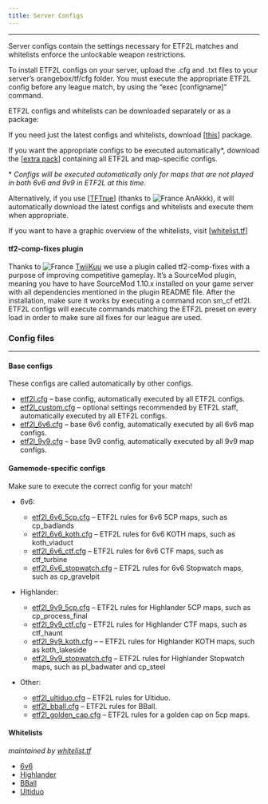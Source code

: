 ```yaml
---
title: Server Configs
---
```

---
Server configs contain the settings necessary for ETF2L matches and whitelists enforce the unlockable weapon restrictions.

To install ETF2L configs on your server, upload the .cfg and .txt files to your server’s orangebox/tf/cfg folder. You must execute the appropriate ETF2L config before any league match, by using the “exec [configname]” command.

ETF2L configs and whitelists can be downloaded separately or as a package:

If you need just the latest configs and whitelists, download [[this](https://github.com/ETF2L/gameserver-configs/releases/latest/download/etf2l_configs.zip)] package.

If you want the appropriate configs to be executed automatically*, download
the [[extra pack](https://github.com/ETF2L/gameserver-configs/releases/latest/download/etf2l_configs_extra.zip)] containing all ETF2L and map-specific configs.

\* *Configs will be executed automatically only for maps that are not played in both 6v6 and 9v9 in ETF2L at this time.*

Alternatively, if you use [[TFTrue](https://github.com/AnAkkk/TFTrue)] (thanks to ![France](https://etf2l.org/images/flags/France.gif) AnAkkk), it will automatically download the latest configs and whitelists and execute them when appropriate.

If you want to have a graphic overview of the whitelists, visit [[whitelist.tf](https://whitelist.tf/)]

#### tf2-comp-fixes plugin

Thanks to ![France](https://etf2l.org/images/flags/France.gif) [TwiiKuu](https://etf2l.org/forum/user/65513) we use a plugin called tf2-comp-fixes with a purpose of improving competitive gameplay. It’s a SourceMod plugin, meaning you have to have SourceMod 1.10.x installed on your game server with all dependencies mentioned in the plugin README file. After the installation, make sure it works by executing a command rcon sm_cf etf2l. ETF2L configs will execute commands matching the ETF2L preset on every load in order to make sure all fixes for our league are used.

### Config files

---

#### Base configs

These configs are called automatically by other configs.

- [etf2l.cfg](https://github.com/ETF2L/gameserver-configs/blob/master/configs/etf2l.cfg) – base config, automatically executed by all ETF2L configs.
- [etf2l_custom.cfg](https://github.com/ETF2L/gameserver-configs/blob/master/configs/etf2l_custom.cfg) – optional settings recommended by ETF2L staff, automatically executed by all ETF2L configs.
- [etf2l_6v6.cfg](https://github.com/ETF2L/gameserver-configs/blob/master/configs/etf2l_6v6.cfg) – base 6v6 config, automatically executed by all 6v6 map configs.
- [etf2l_9v9.cfg](https://github.com/ETF2L/gameserver-configs/blob/master/configs/etf2l_9v9.cfg) – base 9v9 config, automatically executed by all 9v9 map configs.

#### Gamemode-specific configs

Make sure to execute the correct config for your match!

- 6v6:
  - [etf2l_6v6_5cp.cfg](https://github.com/ETF2L/gameserver-configs/blob/master/configs/etf2l_6v6_5cp.cfg) – ETF2L rules for 6v6 5CP maps, such as cp_badlands
  - [etf2l_6v6_koth.cfg](https://github.com/ETF2L/gameserver-configs/blob/master/configs/etf2l_6v6_koth.cfg) – ETF2L rules for 6v6 KOTH maps, such as koth_viaduct
  - [etf2l_6v6_ctf.cfg](https://github.com/ETF2L/gameserver-configs/blob/master/configs/etf2l_6v6_ctf.cfg) – ETF2L rules for 6v6 CTF maps, such as ctf_turbine
  - [etf2l_6v6_stopwatch.cfg](https://github.com/ETF2L/gameserver-configs/blob/master/configs/etf2l_6v6_stopwatch.cfg) – ETF2L rules for 6v6 Stopwatch maps, such as cp_gravelpit

- Highlander:
  - [etf2l_9v9_5cp.cfg](https://github.com/ETF2L/gameserver-configs/blob/master/configs/etf2l_9v9_5cp.cfg) – ETF2L rules for Highlander 5CP maps, such as cp_process_final
  - [etf2l_9v9_ctf.cfg](https://github.com/ETF2L/gameserver-configs/blob/master/configs/etf2l_9v9_ctf.cfg) – ETF2L rules for Highlander CTF maps, such as ctf_haunt
  - [etf2l_9v9_koth.cfg](https://github.com/ETF2L/gameserver-configs/blob/master/configs/etf2l_9v9_koth.cfg) – – ETF2L rules for Highlander KOTH maps, such as koth_lakeside
  - [etf2l_9v9_stopwatch.cfg](https://github.com/ETF2L/gameserver-configs/blob/master/configs/etf2l_9v9_stopwatch.cfg) – ETF2L rules for Highlander Stopwatch maps, such as pl_badwater and cp_steel

- Other:
  - [etf2l_ultiduo.cfg](https://github.com/ETF2L/gameserver-configs/blob/master/configs/etf2l_ultiduo.cfg) – ETF2L rules for Ultiduo.
  - [etf2l_bball.cfg](https://github.com/ETF2L/gameserver-configs/blob/master/configs/etf2l_bball.cfg) – ETF2L rules for BBall.
  - [etf2l_golden_cap.cfg](https://github.com/ETF2L/gameserver-configs/blob/master/configs/etf2l_golden_cap.cfg) – ETF2L rules for a golden cap on 5cp maps.

#### Whitelists

*maintained by [whitelist.tf](https://whitelist.tf/)*

- [6v6](https://whitelist.tf/etf2l_whitelist_6v6.txt)
- [Highlander](https://whitelist.tf/etf2l_whitelist_9v9.txt)
- [BBall](https://whitelist.tf/etf2l_whitelist_bball.txt)
- [Ultiduo](https://whitelist.tf/etf2l_whitelist_ultiduo.txt)
